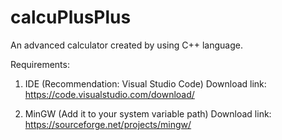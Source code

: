 # calcuPlusPlus
An advanced calculator created by using C++ language.

Requirements:

1. IDE (Recommendation: Visual Studio Code)
Download link: https://code.visualstudio.com/download/

2. MinGW (Add it to your system variable path)
Download link: https://sourceforge.net/projects/mingw/
